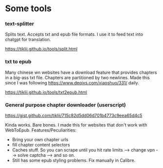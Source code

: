 # Some tools

### text-splitter
Splits text. Accepts txt and epub file formats. I use it to feed text into chatgpt for translation.

https://tiklii.github.io/tools/split.html

### txt to epub
Many chinese wn websites have a download feature that provides chapters in a big-ass txt file. Chapters are partitioned by two newlines. Made this since I was following https://www.deqixs.com/xiaoshuo/331/ daily.

https://tiklii.github.io/tools/txt2epub.html

### General purpose chapter downloader (userscript)

https://gist.github.com/tiklii/715c82d5dd06d701b4773c9eea65d4c5

Kinda works. Bare bones. I made this for websites that don't work with WebToEpub. Features/Peculiarities:
- Bring your own chapter urls
- fill chapter content selectors
- Caches stuff. So you can scrape until you hit rate limits --> change vpn --> solve captcha --> and so on.
- Still has some epub styling problems. Fix manually in Calibre.
